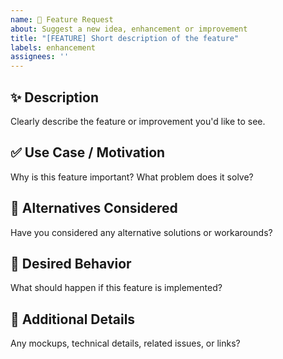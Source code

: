 ```yaml
---
name: 🚀 Feature Request
about: Suggest a new idea, enhancement or improvement
title: "[FEATURE] Short description of the feature"
labels: enhancement
assignees: ''
---
```


## ✨ Description

Clearly describe the feature or improvement you'd like to see.

## ✅ Use Case / Motivation

Why is this feature important? What problem does it solve?

## 🔄 Alternatives Considered

Have you considered any alternative solutions or workarounds?

## 📐 Desired Behavior

What should happen if this feature is implemented?

## 🧱 Additional Details

Any mockups, technical details, related issues, or links?